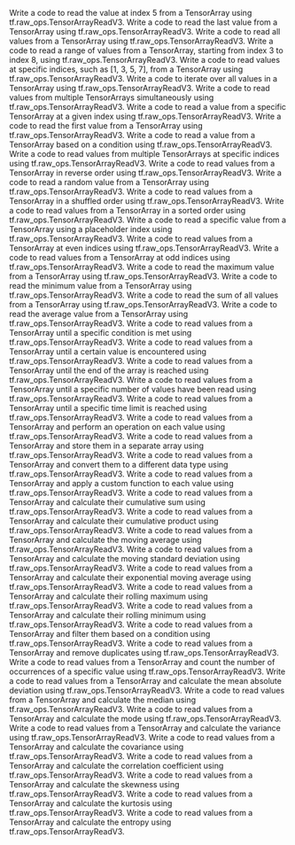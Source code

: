 
Write a code to read the value at index 5 from a TensorArray using tf.raw_ops.TensorArrayReadV3.
Write a code to read the last value from a TensorArray using tf.raw_ops.TensorArrayReadV3.
Write a code to read all values from a TensorArray using tf.raw_ops.TensorArrayReadV3.
Write a code to read a range of values from a TensorArray, starting from index 3 to index 8, using tf.raw_ops.TensorArrayReadV3.
Write a code to read values at specific indices, such as [1, 3, 5, 7], from a TensorArray using tf.raw_ops.TensorArrayReadV3.
Write a code to iterate over all values in a TensorArray using tf.raw_ops.TensorArrayReadV3.
Write a code to read values from multiple TensorArrays simultaneously using tf.raw_ops.TensorArrayReadV3.
Write a code to read a value from a specific TensorArray at a given index using tf.raw_ops.TensorArrayReadV3.
Write a code to read the first value from a TensorArray using tf.raw_ops.TensorArrayReadV3.
Write a code to read a value from a TensorArray based on a condition using tf.raw_ops.TensorArrayReadV3.
Write a code to read values from multiple TensorArrays at specific indices using tf.raw_ops.TensorArrayReadV3.
Write a code to read values from a TensorArray in reverse order using tf.raw_ops.TensorArrayReadV3.
Write a code to read a random value from a TensorArray using tf.raw_ops.TensorArrayReadV3.
Write a code to read values from a TensorArray in a shuffled order using tf.raw_ops.TensorArrayReadV3.
Write a code to read values from a TensorArray in a sorted order using tf.raw_ops.TensorArrayReadV3.
Write a code to read a specific value from a TensorArray using a placeholder index using tf.raw_ops.TensorArrayReadV3.
Write a code to read values from a TensorArray at even indices using tf.raw_ops.TensorArrayReadV3.
Write a code to read values from a TensorArray at odd indices using tf.raw_ops.TensorArrayReadV3.
Write a code to read the maximum value from a TensorArray using tf.raw_ops.TensorArrayReadV3.
Write a code to read the minimum value from a TensorArray using tf.raw_ops.TensorArrayReadV3.
Write a code to read the sum of all values from a TensorArray using tf.raw_ops.TensorArrayReadV3.
Write a code to read the average value from a TensorArray using tf.raw_ops.TensorArrayReadV3.
Write a code to read values from a TensorArray until a specific condition is met using tf.raw_ops.TensorArrayReadV3.
Write a code to read values from a TensorArray until a certain value is encountered using tf.raw_ops.TensorArrayReadV3.
Write a code to read values from a TensorArray until the end of the array is reached using tf.raw_ops.TensorArrayReadV3.
Write a code to read values from a TensorArray until a specific number of values have been read using tf.raw_ops.TensorArrayReadV3.
Write a code to read values from a TensorArray until a specific time limit is reached using tf.raw_ops.TensorArrayReadV3.
Write a code to read values from a TensorArray and perform an operation on each value using tf.raw_ops.TensorArrayReadV3.
Write a code to read values from a TensorArray and store them in a separate array using tf.raw_ops.TensorArrayReadV3.
Write a code to read values from a TensorArray and convert them to a different data type using tf.raw_ops.TensorArrayReadV3.
Write a code to read values from a TensorArray and apply a custom function to each value using tf.raw_ops.TensorArrayReadV3.
Write a code to read values from a TensorArray and calculate their cumulative sum using tf.raw_ops.TensorArrayReadV3.
Write a code to read values from a TensorArray and calculate their cumulative product using tf.raw_ops.TensorArrayReadV3.
Write a code to read values from a TensorArray and calculate the moving average using tf.raw_ops.TensorArrayReadV3.
Write a code to read values from a TensorArray and calculate the moving standard deviation using tf.raw_ops.TensorArrayReadV3.
Write a code to read values from a TensorArray and calculate their exponential moving average using tf.raw_ops.TensorArrayReadV3.
Write a code to read values from a TensorArray and calculate their rolling maximum using tf.raw_ops.TensorArrayReadV3.
Write a code to read values from a TensorArray and calculate their rolling minimum using tf.raw_ops.TensorArrayReadV3.
Write a code to read values from a TensorArray and filter them based on a condition using tf.raw_ops.TensorArrayReadV3.
Write a code to read values from a TensorArray and remove duplicates using tf.raw_ops.TensorArrayReadV3.
Write a code to read values from a TensorArray and count the number of occurrences of a specific value using tf.raw_ops.TensorArrayReadV3.
Write a code to read values from a TensorArray and calculate the mean absolute deviation using tf.raw_ops.TensorArrayReadV3.
Write a code to read values from a TensorArray and calculate the median using tf.raw_ops.TensorArrayReadV3.
Write a code to read values from a TensorArray and calculate the mode using tf.raw_ops.TensorArrayReadV3.
Write a code to read values from a TensorArray and calculate the variance using tf.raw_ops.TensorArrayReadV3.
Write a code to read values from a TensorArray and calculate the covariance using tf.raw_ops.TensorArrayReadV3.
Write a code to read values from a TensorArray and calculate the correlation coefficient using tf.raw_ops.TensorArrayReadV3.
Write a code to read values from a TensorArray and calculate the skewness using tf.raw_ops.TensorArrayReadV3.
Write a code to read values from a TensorArray and calculate the kurtosis using tf.raw_ops.TensorArrayReadV3.
Write a code to read values from a TensorArray and calculate the entropy using tf.raw_ops.TensorArrayReadV3.